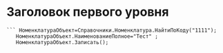 # Заголовок первого уровня

``` 1C
``` НоменклатураОбъект=Справочники.Номенклатура.НайтиПоКоду("1111");
   НоменклатураОбъект.НаименованиеПолное="Тест"	;
   НоменклатураОбъект.Записать();
```	